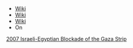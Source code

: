 - [Wiki](https://en.wikipedia.org/wiki/Battle_of_Gaza_(2007))
- [Wiki](https://en.wikipedia.org/wiki/Fatah%E2%80%93Hamas_reconciliation_process)
- [Wiki](https://en.wikipedia.org/wiki/Fatah%E2%80%93Hamas_conflict)
- On

[2007 Israeli-Egyptian Blockade of the Gaza Strip](2007%20Israeli-Egyptian%20Blockade%20of%20the%20Gaza%20Strip)